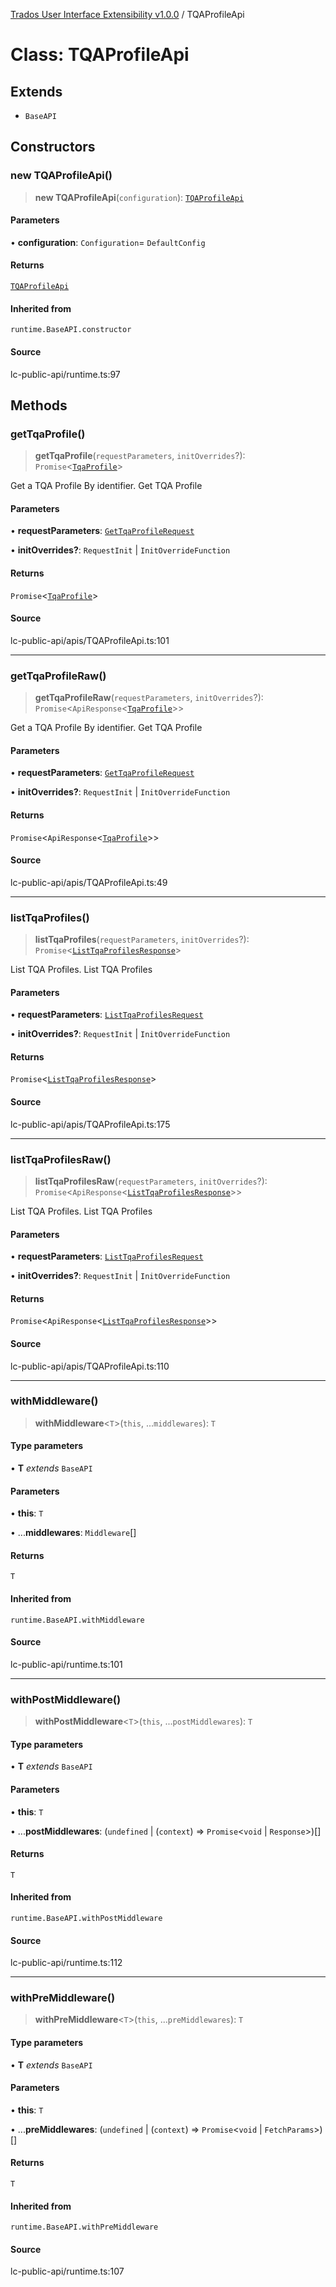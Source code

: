 [Trados User Interface Extensibility v1.0.0](../wiki/globals) / TQAProfileApi

# Class: TQAProfileApi

## Extends

- `BaseAPI`

## Constructors

### new TQAProfileApi()

> **new TQAProfileApi**(`configuration`): [`TQAProfileApi`](../wiki/Class.TQAProfileApi)

#### Parameters

• **configuration**: `Configuration`= `DefaultConfig`

#### Returns

[`TQAProfileApi`](../wiki/Class.TQAProfileApi)

#### Inherited from

`runtime.BaseAPI.constructor`

#### Source

lc-public-api/runtime.ts:97

## Methods

### getTqaProfile()

> **getTqaProfile**(`requestParameters`, `initOverrides`?): `Promise`\<[`TqaProfile`](../wiki/Interface.TqaProfile)\>

Get a TQA Profile By identifier.
Get TQA Profile

#### Parameters

• **requestParameters**: [`GetTqaProfileRequest`](../wiki/Interface.GetTqaProfileRequest)

• **initOverrides?**: `RequestInit` \| `InitOverrideFunction`

#### Returns

`Promise`\<[`TqaProfile`](../wiki/Interface.TqaProfile)\>

#### Source

lc-public-api/apis/TQAProfileApi.ts:101

***

### getTqaProfileRaw()

> **getTqaProfileRaw**(`requestParameters`, `initOverrides`?): `Promise`\<`ApiResponse`\<[`TqaProfile`](../wiki/Interface.TqaProfile)\>\>

Get a TQA Profile By identifier.
Get TQA Profile

#### Parameters

• **requestParameters**: [`GetTqaProfileRequest`](../wiki/Interface.GetTqaProfileRequest)

• **initOverrides?**: `RequestInit` \| `InitOverrideFunction`

#### Returns

`Promise`\<`ApiResponse`\<[`TqaProfile`](../wiki/Interface.TqaProfile)\>\>

#### Source

lc-public-api/apis/TQAProfileApi.ts:49

***

### listTqaProfiles()

> **listTqaProfiles**(`requestParameters`, `initOverrides`?): `Promise`\<[`ListTqaProfilesResponse`](../wiki/Interface.ListTqaProfilesResponse)\>

List TQA Profiles.
List TQA Profiles

#### Parameters

• **requestParameters**: [`ListTqaProfilesRequest`](../wiki/Interface.ListTqaProfilesRequest)

• **initOverrides?**: `RequestInit` \| `InitOverrideFunction`

#### Returns

`Promise`\<[`ListTqaProfilesResponse`](../wiki/Interface.ListTqaProfilesResponse)\>

#### Source

lc-public-api/apis/TQAProfileApi.ts:175

***

### listTqaProfilesRaw()

> **listTqaProfilesRaw**(`requestParameters`, `initOverrides`?): `Promise`\<`ApiResponse`\<[`ListTqaProfilesResponse`](../wiki/Interface.ListTqaProfilesResponse)\>\>

List TQA Profiles.
List TQA Profiles

#### Parameters

• **requestParameters**: [`ListTqaProfilesRequest`](../wiki/Interface.ListTqaProfilesRequest)

• **initOverrides?**: `RequestInit` \| `InitOverrideFunction`

#### Returns

`Promise`\<`ApiResponse`\<[`ListTqaProfilesResponse`](../wiki/Interface.ListTqaProfilesResponse)\>\>

#### Source

lc-public-api/apis/TQAProfileApi.ts:110

***

### withMiddleware()

> **withMiddleware**\<`T`\>(`this`, ...`middlewares`): `T`

#### Type parameters

• **T** *extends* `BaseAPI`

#### Parameters

• **this**: `T`

• ...**middlewares**: `Middleware`[]

#### Returns

`T`

#### Inherited from

`runtime.BaseAPI.withMiddleware`

#### Source

lc-public-api/runtime.ts:101

***

### withPostMiddleware()

> **withPostMiddleware**\<`T`\>(`this`, ...`postMiddlewares`): `T`

#### Type parameters

• **T** *extends* `BaseAPI`

#### Parameters

• **this**: `T`

• ...**postMiddlewares**: (`undefined` \| (`context`) => `Promise`\<`void` \| `Response`\>)[]

#### Returns

`T`

#### Inherited from

`runtime.BaseAPI.withPostMiddleware`

#### Source

lc-public-api/runtime.ts:112

***

### withPreMiddleware()

> **withPreMiddleware**\<`T`\>(`this`, ...`preMiddlewares`): `T`

#### Type parameters

• **T** *extends* `BaseAPI`

#### Parameters

• **this**: `T`

• ...**preMiddlewares**: (`undefined` \| (`context`) => `Promise`\<`void` \| `FetchParams`\>)[]

#### Returns

`T`

#### Inherited from

`runtime.BaseAPI.withPreMiddleware`

#### Source

lc-public-api/runtime.ts:107
